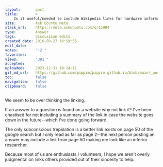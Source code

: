 ```yaml
---
layout:       post
title:        >
    Is it useful/needed to include Wikipedia links for hardware information?
site:         Ask Ubuntu Meta
stack_url:    https://meta.askubuntu.com/q/15984
type:         Answer
tags:         discussion edits
created_date: 2016-08-27 16:59:55
edit_date:    
votes:        "-2 "
favorites:    
views:        "391 "
accepted:     
uploaded:     2023-12-31 10:24:11
git_md_url:   https://github.com/pippim/pippim.github.io/blob/main/_posts/2016/2016-08-27-Is-it-useful_needed-to-include-Wikipedia-links-for-hardware-information_.md
toc:          false
navigation:   false
clipboard:    false
---
```


We seem to be over thinking the linking. 

If an answer to a question is found on a website why not link it? I've been chastised for not including a summary of the link in case the website goes down in the future--which I've done going forward.

The only subconscious trepidation is a better link exists on page 50 of the google search but I only read as far as page 2--the next person posting an answer may include a link from page 50 making me look like an inferior researcher. 

Because most of us are enthusiasts / volunteers, I hope we aren't overly judgmental on links others provided out of their sincerity to help.
